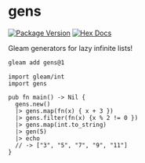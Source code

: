 # gens

[![Package Version](https://img.shields.io/hexpm/v/gens)](https://hex.pm/packages/gens)
[![Hex Docs](https://img.shields.io/badge/hex-docs-ffaff3)](https://hexdocs.pm/gens/)

Gleam generators for lazy infinite lists!

```sh
gleam add gens@1
```

```gleam
import gleam/int
import gens

pub fn main() -> Nil {
  gens.new()
  |> gens.map(fn(x) { x + 3 })
  |> gens.filter(fn(x) {x % 2 != 0 })
  |> gens.map(int.to_string)
  |> gen(5)
  |> echo
  // -> ["3", "5", "7", "9", "11"]
}
```
